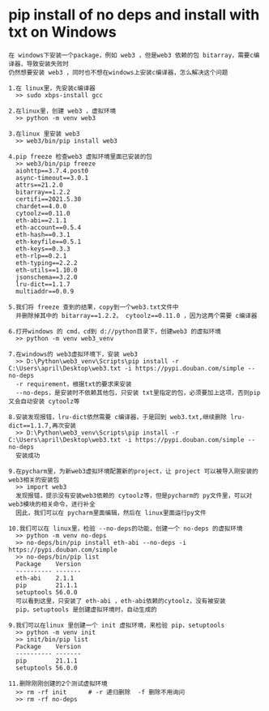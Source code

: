 # pip install of no deps and install with txt on Windows

    在 windows下安装一个package，例如 web3 ，但是web3 依赖的包 bitarray，需要c编译器，导致安装失败时
    仍然想要安装 web3 ，同时也不想在windows上安装c编译器，怎么解决这个问题
    
    1.在 linux里，先安装c编译器
      >> sudo xbps-install gcc      
      
    2.在linux里，创建 web3 ，虚拟环境
      >> python -m venv web3      
      
    3.在linux 里安装 web3
      >> web3/bin/pip install web3   
    
    4.pip freeze 检查web3 虚拟环境里面已安装的包
      >> web3/bin/pip freeze
      aiohttp==3.7.4.post0
      async-timeout==3.0.1
      attrs==21.2.0
      bitarray==1.2.2
      certifi==2021.5.30
      chardet==4.0.0
      cytoolz==0.11.0
      eth-abi==2.1.1
      eth-account==0.5.4
      eth-hash==0.3.1
      eth-keyfile==0.5.1
      eth-keys==0.3.3
      eth-rlp==0.2.1
      eth-typing==2.2.2
      eth-utils==1.10.0
      jsonschema==3.2.0
      lru-dict==1.1.7
      multiaddr==0.0.9
      
    5.我们将 freeze 查到的结果，copy到一个web3.txt文件中
      并删除掉其中的 bitarray==1.2.2， cytoolz==0.11.0 ，因为这两个需要 c编译器
    
    6.打开windows 的 cmd，cd到 d://python目录下，创建web3 的虚拟环境
      >> python -m venv web3_venv
      
    7.在windows的 web3虚拟环境下，安装 web3
      >> D:\Python\web3_venv\Scripts\pip install -r C:\Users\april\Desktop\web3.txt -i https://pypi.douban.com/simple --no-deps
      -r requirement，根据txt的要求来安装
      --no-deps，是安装时不依赖其他包，只安装 txt里指定的包，必须要加上这项，否则pip又会自动安装 cytoolz等
      
    8.安装发现报错，lru-dict依然需要 c编译器，于是回到 web3.txt,继续删除 lru-dict==1.1.7,再次安装
      >> D:\Python\web3_venv\Scripts\pip install -r C:\Users\april\Desktop\web3.txt -i https://pypi.douban.com/simple --no-deps
      安装成功
      
    9.在pycharm里，为新web3虚拟环境配置新的project，让 project 可以被导入刚安装的 web3相关的安装包
      >> import web3
      发现报错，提示没有安装web3依赖的 cytoolz等，但是pycharm的 py文件里，可以对 web3模块的相关命令，进行补全
      因此，我们可以在 pycharm里面编辑，然后在 linux里面运行py文件
      
    10.我们可以在 linux里，检验 --no-deps的功能，创建一个 no-deps 的虚拟环境
      >> python -m venv no-deps
      >> no-deps/bin/pip install eth-abi --no-deps -i https://pypi.douban.com/simple
      >> no-deps/bin/pip list
      Package    Version
      ---------- -------
      eth-abi    2.1.1
      pip        21.1.1
      setuptools 56.0.0
      可以看到这里，只安装了 eth-abi ，eth-abi依赖的cytoolz，没有被安装
      pip，setuptools 是创建虚拟环境时，自动生成的 
      
    9.我们可以在linux 里创建一个 init 虚拟环境，来检验 pip，setuptools 
      >> python -m venv init
      >> init/bin/pip list
      Package    Version
      ---------- -------
      pip        21.1.1
      setuptools 56.0.0
      
    11.删除刚刚创建的2个测试虚拟环境
      >> rm -rf init      # -r 递归删除  -f 删除不用询问      
      >> rm -rf no-deps
      

    
      
      
    
      
    
      
